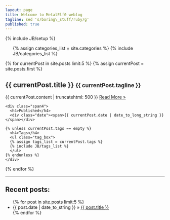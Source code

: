 ```yaml
---
layout: page
title: Welcome to MetalElf0 weblog
tagline: sed 's/boring\_stuff/ruby/g'
published: true
---
```

{% include JB/setup %}

<ul class="tag_box inline">
  {% assign categories_list = site.categories %}
  {% include JB/categories_list %}
</ul>

{% for currentPost in site.posts limit:5 %}
  {% assign currentPost = site.posts.first %}
  <div class="row">
    <div class="span10">
      <div>
        <h2>{{ currentPost.title }} <small>{{ currentPost.tagline }}</small></h2>
      </div>
      {{ currentPost.content | truncatehtml: 500 }}
      <a id="more" href="{{ currentPost.url }}">Read More &raquo;</a>
    </div>
    
    <div class="span4">
      <h4>Published</h4>
      <div class="date"><span>{{ currentPost.date | date_to_long_string }}</span></div>

    {% unless currentPost.tags == empty %}
      <h4>Tags</h4>
      <ul class="tag_box">
      {% assign tags_list = currentPost.tags %}
      {% include JB/tags_list %}
      </ul>
    {% endunless %}  
    </div>
  </div>
{% endfor %}

<hr/>

## Recent posts:

<ul class="posts">
  {% for post in site.posts limit:5 %}
    <li><span>{{ post.date | date_to_string }}</span> &raquo; <a href="{{ BASE_PATH }}{{ post.url }}">{{ post.title }}</a></li>
  {% endfor %}
</ul>
